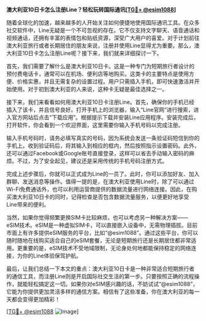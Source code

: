**澳大利亚10日卡怎么注册Line？轻松玩转国际通讯[[TG💪+ @esim1088](https://t.me/s/esim1088)]**

随着全球化的加速，越来越多的人开始关注如何便捷地使用国际通讯工具。在众多社交软件中，Line无疑是一个不可忽视的存在。它不仅支持文字聊天、语音通话和视频通话，还拥有丰富的表情包和贴纸资源，深受广大用户的喜爱。对于计划前往澳大利亚旅行或者长期居住的朋友来说，注册并使用Line显得尤为重要。那么，澳大利亚10日卡怎么注册Line呢？接下来，我们就来详细探讨一下。

首先，我们需要了解什么是澳大利亚10日卡。这是一种专门为短期旅行者设计的预付费电话卡，通常可以在机场、便利店等地购买。这类卡的主要特点是使用方便、价格实惠，并且无需复杂的设置过程。用户只需插入手机，即可快速激活并开始使用。对于初到澳大利亚的人来说，这种卡无疑是最佳选择之一。

接下来，我们来看看如何用澳大利亚10日卡注册Line。首先，确保你的手机已经插入了该卡，并且信号良好。打开手机上的浏览器，输入“Line官网”进行搜索，进入官方网站后点击“下载应用”。根据提示下载并安装Line应用程序。安装完成后，打开软件，你会看到一个欢迎界面，这里需要你输入手机号码以完成注册。

输入手机号码时，请务必填写真实的号码，因为系统会发送一条验证码短信到你的手机上。收到验证码后，将其输入到相应的框内，然后按照指示设置密码。此外，还可以通过Facebook或Google账号直接登录，这样可以省去手动输入密码的麻烦。不过，为了安全起见，建议还是采用传统的手机号码注册方式。

完成上述步骤后，你就可以正式成为Line的一员了。此时，你可以添加好友、加入群聊、发送消息等操作。值得一提的是，在澳大利亚使用Line时，除了可以通过Wi-Fi免费通话外，也可以利用运营商提供的数据流量进行网络连接。因此，在购买澳大利亚10日卡的同时，记得检查是否包含数据流量服务，以便更好地享受Line带来的便利。

当然，如果你觉得频繁更换SIM卡比较麻烦，也可以考虑另一种解决方案——eSIM技术。eSIM是一种虚拟SIM卡，可以直接嵌入设备中，无需物理插拔。目前市面上有许多提供eSIM服务的平台，比如“@esim1088”。通过这些平台，你可以随时随地在线购买适合自己的eSIM套餐，无论是短期旅行还是长期居住都非常适用。更重要的是，eSIM技术不受地域限制，无论身处何地都能保持稳定的网络连接，为你的Line体验保驾护航。

最后，让我们总结一下本文的重点：澳大利亚10日卡是一种非常适合短期旅行者的通信工具，而注册Line则是开启国际社交生活的第一步。只要按照正确的流程操作，就能轻松搞定这一切。如果你对eSIM感兴趣的话，不妨试试“@esim1088”，它能为你提供更加灵活多样的通信方案。相信有了这些准备，你在澳大利亚的每一天都会变得更加精彩！

[[TG💪+ @esim1088](https://t.me/s/esim1088) ![Image](https://i.postimg.cc/4NQfJmqS/Snipaste-2025-05-13-00-14-12.png)]